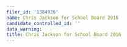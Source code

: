 ```yaml
---
filer_id: '1384926'
name: Chris Jackson for School Board 2016
candidate_controlled_id: ''
data_warning: 
title: Chris Jackson for School Board 2016
---
```

